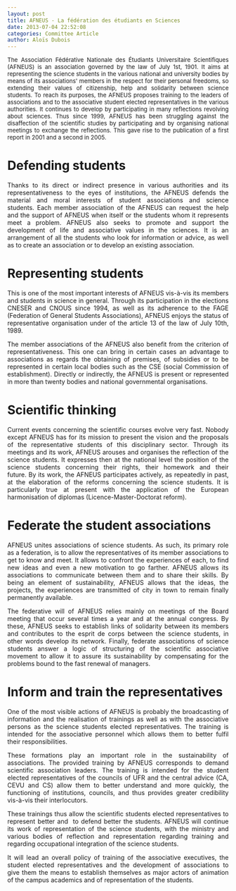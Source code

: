 ```yaml
---
layout: post
title: AFNEUS - La fédération des étudiants en Sciences
date: 2013-07-04 22:52:08
categories: Committee Article
author: Aloïs Dubois
---
```

<p style="text-align: justify;"><span style="font-size: 13px;">The Association Fédérative Nationale des Étudiants Universitaire Scientifiques (AFNEUS) is an association governed by the law of July 1st, 1901. It aims at representing the science students in the various national and university bodies by means of its associations' members in the respect for their personal freedoms, so extending their values of citizenship, help and solidarity between science students. To reach its purposes, the AFNEUS proposes training to the leaders of associations and to the associative student elected representatives in the various authorities. It continues to develop by participating in many reflections revolving about sciences. Thus since 1999, AFNEUS has been struggling against the disaffection of the scientific studies by participating and by organising national meetings to exchange the reflections. This gave rise to the publication of a first report in 2001 and a second in 2005.</span></p>
<h1 style="text-align: justify;">Defending students</h1>
<p style="text-align: justify;">Thanks to its direct or indirect presence in various authorities and its representativeness to the eyes of institutions, the AFNEUS defends the material and moral interests of student associations and science students. Each member association of the AFNEUS can request the help and the support of AFNEUS when itself or the students whom it represents meet a problem. AFNEUS also seeks to promote and support the development of life and associative values in the sciences. It is an arrangement of all the students who look for information or advice, as well as to create an association or to develop an existing association.</p>
<h1 style="text-align: justify;">Representing students</h1>
<p style="text-align: justify;">This is one of the most important interests of AFNEUS vis-à-vis its members and students in science in general. Through its participation in the elections CNESER and CNOUS since 1994, as well as its adherence to the FAGE (Federation of General Students Associations), AFNEUS enjoys the status of representative organisation under of the article 13 of the law of July 10th, 1989.</p>
<p style="text-align: justify;">The member associations of the AFNEUS also benefit from the criterion of representativeness. This one can bring in certain cases an advantage to associations as regards the obtaining of premises, of subsidies or to be represented in certain local bodies such as the CSE (social Commission of establishment). Directly or indirectly, the AFNEUS is present or represented in more than twenty bodies and national governmental organisations.</p>
<h1 style="text-align: justify;">Scientific thinking</h1>
<p style="text-align: justify;">Current events concerning the scientific courses evolve very fast. Nobody except AFNEUS has for its mission to present the vision and the proposals of the representative students of this disciplinary sector. Through its meetings and its work, AFNEUS arouses and organises the reflection of the science students. It expresses then at the national level the position of the science students concerning their rights, their homework and their future. By its work, the AFNEUS participates actively, as repeatedly in past, at the elaboration of the reforms concerning the science students. It is particularly true at present with the application of the European harmonisation of diplomas (Licence-Master-Doctorat reform).</p>
<h1 style="text-align: justify;">Federate the student associations</h1>
<p style="text-align: justify;">AFNEUS unites associations of science students. As such, its primary role as a federation, is to allow the representatives of its member associations to get to know and meet. It allows to confront the experiences of each, to find new ideas and even a new motivation to go farther. AFNEUS allows its associations to communicate between them and to share their skills. By being an element of sustainability, AFNEUS allows that the ideas, the projects, the experiences are transmitted of city in town to remain finally permanently available.</p>
<p style="text-align: justify;">The federative will of AFNEUS relies mainly on meetings of the Board meeting that occur several times a year and at the annual congress. By these, AFNEUS seeks to establish links of solidarity between its members and contributes to the esprit de corps between the science students, in other words develop its network. Finally, federate associations of science students answer a logic of structuring of the scientific associative movement to allow it to assure its sustainability by compensating for the problems bound to the fast renewal of managers.</p>
<h1 style="text-align: justify;">Inform and train the representatives</h1>
<p style="text-align: justify;">One of the most visible actions of AFNEUS is probably the broadcasting of information and the realisation of trainings as well as with the associative persons as the science students elected representatives. The training is intended for the associative personnel which allows them to better fulfil their responsibilities.</p>
<p style="text-align: justify;">These formations play an important role in the sustainability of associations. The provided training by AFNEUS corresponds to demand scientific association leaders. The training is intended for the student elected representatives of the councils of UFR and the central advice (CA, CEVU and CS) allow them to better understand and more quickly, the functioning of institutions, councils, and thus provides greater credibility vis-à-vis their interlocutors.</p>
<p style="text-align: justify;">These trainings thus allow the scientific students elected representatives to represent better and  to defend better the students. AFNEUS will continue its work of representation of the science students, with the ministry and various bodies of reflection and representation regarding training and regarding occupational integration of the science students.</p>
<p style="text-align: justify;">It will lead an overall policy of training of the associative executives, the student elected representatives and the development of associations to give them the means to establish themselves as major actors of animation of the campus academics and of representation of the students.</p>
